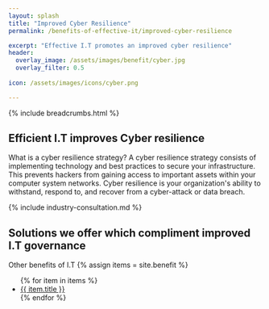 ```yaml
---
layout: splash 
title: "Improved Cyber Resilience"
permalink: /benefits-of-effective-it/improved-cyber-resilience

excerpt: "Effective I.T promotes an improved cyber resilience"
header:
  overlay_image: /assets/images/benefit/cyber.jpg
  overlay_filter: 0.5 
  
icon: /assets/images/icons/cyber.png

---
```


{% include breadcrumbs.html %}

## Efficient I.T improves Cyber resilience

What is a cyber resilience strategy?
A cyber resilience strategy consists of implementing technology and best practices to secure your infrastructure. This prevents hackers from gaining access to important assets within your computer system networks. Cyber resilience is your organization's ability to withstand, respond to, and recover from a cyber-attack or data breach.

{% include industry-consultation.md %}

## Solutions we offer which compliment improved I.T governance


Other benefits of I.T
{% assign items = site.benefit %}
<ul class="">
    {% for item in items %}
        <li><a href="{{ item.url }}">{{ item.title }}</a></li>
    {% endfor %}
</ul>